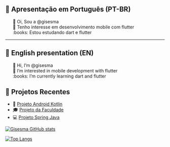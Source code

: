 ## :memo: Apresentação em Português (PT-BR)
<ul style="list-style-type:none">
<li>👋 Oi, Sou a @gisesma</li>
<li>👀 Tenho interesse em desenvolvimento mobile com flutter</li>
<li>:books: Estou estudando dart e flutter</li>
</ul>

-----------------------------------------------------------------------
## :memo: English presentation (EN)
<ul style="list-style-type:none">
<li>👋 Hi, I’m @gisesma</li>
<li>👀 I’m interested in mobile development with flutter</li>
<li>:books: I’m currently learning dart and flutter</li>
</ul>

<!---
gisesma/gisesma is a ✨ special ✨ repository because its `README.md` (this file) appears on your GitHub profile.
You can click the Preview link to take a look at your changes.
--->

## :pushpin: Projetos Recentes

- :iphone: [Projeto Android Kotlin](https://github.com/gisesma/TodolistSantander)
- :mortar_board: [Projeto da Faculdade](https://github.com/gisesma/flutterappfisio)
- :computer: [Projeto Spring Java](https://github.com/gisesma/projeto-sd3)

[![Gisesma GitHub stats](https://github-readme-stats.vercel.app/api?username=gisesma&theme=vue&show_icons=true)](https://github.com/gisesma/github-readme-stats)

[![Top Langs](https://github-readme-stats.vercel.app/api/top-langs/?username=gisesma)](https://github.com/gisesma/github-readme-stats)



